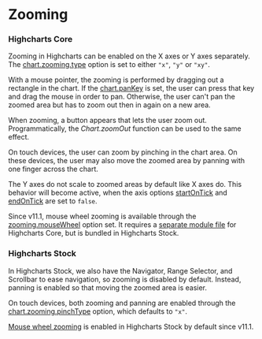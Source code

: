 Zooming
=======

### Highcharts Core

Zooming in Highcharts can be enabled on the X axes or Y axes separately. The
[chart.zooming.type](https://api.highcharts.com/highcharts/chart.zooming.type)
option is set to either `"x"`, `"y"` or `"xy"`.

With a mouse pointer, the zooming is performed by dragging out a rectangle in
the chart. If the
[chart.panKey](https://api.highcharts.com/highcharts/chart.panKey)
is set, the user can press that key and drag the mouse in order to pan.
Otherwise, the user can't pan the zoomed area but has to zoom out then in again
on a new area.

When zooming, a button appears that lets the user zoom out. Programmatically,
the _Chart.zoomOut_ function can be used to the same effect.

On touch devices, the user can zoom by pinching in the chart area. On these
devices, the user may also move the zoomed area by panning with one finger
across the chart.

The Y axes do not scale to zoomed areas by default like X axes do. This
behavior will become active, when the axis options
[startOnTick](https://api.highcharts.com/highcharts/yAxis.startOnTick)
and
[endOnTick](https://api.highcharts.com/highcharts/yAxis.endOnTick)
are set to `false`.

Since v11.1, mouse wheel zooming is available through the [zooming.mouseWheel](https://api.highcharts.com/highcharts/chart.zooming.mouseWheel) option set. It requires a [separate module
file](https://code.highcharts.com/modules/mouse-wheel-zoom.js) for Highcharts Core,
but is bundled in Highcharts Stock.

### Highcharts Stock

In Highcharts Stock, we also have the Navigator, Range Selector, and Scrollbar to ease
navigation, so zooming is disabled by default. Instead, panning is enabled so
that moving the zoomed area is easier. 

On touch devices, both zooming and panning are enabled through the
[chart.zooming.pinchType](https://api.highcharts.com/highstock/chart.zooming.pinchType)
option, which defaults to `"x"`.

[Mouse wheel zooming](https://api.highcharts.com/highcharts/chart.zooming.mouseWheel)
is enabled in Highcharts Stock by default since v11.1.